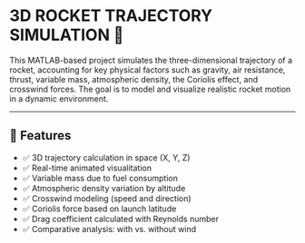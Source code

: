 # 3D ROCKET TRAJECTORY SIMULATION 🚀

This MATLAB-based project simulates the three-dimensional trajectory of a rocket, accounting for key physical factors such as gravity, air resistance, thrust, variable mass, atmospheric density, the Coriolis effect, and crosswind forces. The goal is to model and visualize realistic rocket motion in a dynamic environment.

---

## 📌 Features

- ✅ 3D trajectory calculation in space (X, Y, Z)
- ✅ Real-time animated visualitation
- ✅ Variable mass due to fuel consumption
- ✅ Atmospheric density variation by altitude
- ✅ Crosswind modeling (speed and direction)
- ✅ Coriolis force based on launch latitude
- ✅ Drag coefficient calculated with Reynolds number
- ✅ Comparative analysis: with vs. without wind

